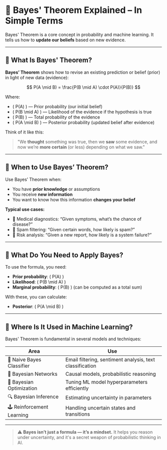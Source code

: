 # 🧠 Bayes' Theorem Explained – In Simple Terms

Bayes' Theorem is a core concept in probability and machine learning. It tells us how to **update our beliefs** based on new evidence.

---

## 📌 What Is Bayes' Theorem?

**Bayes’ Theorem** shows how to revise an existing prediction or belief (prior) in light of new data (evidence):

$$
P(A \mid B) = \frac{P(B \mid A) \cdot P(A)}{P(B)}
$$

Where:
- \( P(A) \) — Prior probability (our initial belief)
- \( P(B \mid A) \) — Likelihood of the evidence if the hypothesis is true
- \( P(B) \) — Total probability of the evidence
- \( P(A \mid B) \) — Posterior probability (updated belief after evidence)

Think of it like this:
> "We **thought** something was true, then we **saw** some evidence, and now we’re **more certain** (or less) depending on what we saw."

---

## 🧭 When to Use Bayes’ Theorem?

Use Bayes’ Theorem when:
- You have **prior knowledge** or assumptions
- You receive **new information**
- You want to know how this information **changes your belief**

**Typical use cases:**
- 🔬 Medical diagnostics: “Given symptoms, what’s the chance of disease?”
- 📩 Spam filtering: “Given certain words, how likely is spam?”
- 🧪 Risk analysis: “Given a new report, how likely is a system failure?”

---

## 🔢 What Do You Need to Apply Bayes?

To use the formula, you need:
- **Prior probability**: \( P(A) \)
- **Likelihood**: \( P(B \mid A) \)
- **Marginal probability**: \( P(B) \) (can be computed as a total sum)

With these, you can calculate:
- **Posterior**: \( P(A \mid B) \)

---

## 🤖 Where Is It Used in Machine Learning?

Bayes' Theorem is fundamental in several models and techniques:

| Area | Use |
|------|-----|
| 📨 Naive Bayes Classifier | Email filtering, sentiment analysis, text classification |
| 🧠 Bayesian Networks | Causal models, probabilistic reasoning |
| 🎯 Bayesian Optimization | Tuning ML model hyperparameters efficiently |
| 🔍 Bayesian Inference | Estimating uncertainty in parameters |
| 🕹 Reinforcement Learning | Handling uncertain states and transitions |

---

> ⚠️ **Bayes isn’t just a formula — it’s a mindset.** It helps you reason under uncertainty, and it's a secret weapon of probabilistic thinking in AI.

